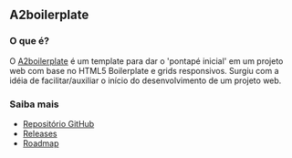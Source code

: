 ## A2boilerplate

### O que é?
O [A2boilerplate](https://github.com/a2comunicacao/A2boilerplate) é um template para dar o 'pontapé inicial' em um projeto web com base no HTML5 Boilerplate e grids responsivos. Surgiu com a idéia de facilitar/auxiliar o início do desenvolvimento de um projeto web.

### Saiba mais
* [Repositório GitHub](https://github.com/a2comunicacao/A2boilerplate)
* [Releases](https://github.com/a2comunicacao/A2boilerplate/releases)
* [Roadmap](https://github.com/a2comunicacao/A2boilerplate/issues/milestones)
